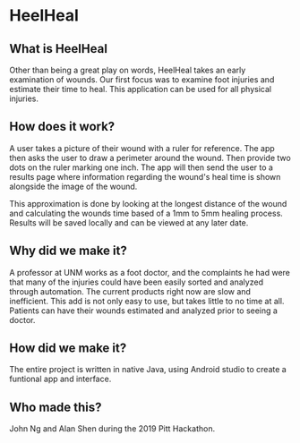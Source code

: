 # HeelHeal
## What is HeelHeal
Other than being a great play on words, HeelHeal takes an early examination of wounds. Our first focus was to examine foot injuries and estimate their time to heal. This application can be used for all physical injuries.  
  
## How does it work?  
A user takes a picture of their wound with a ruler for reference. The app then asks the user to draw a perimeter around the wound. Then provide two dots on the ruler marking one inch. The app will then send the user to a results page where information regarding the wound's heal time is shown alongside the image of the wound.  

This approximation is done by looking at the longest distance of the wound and calculating the wounds time based of a 1mm to 5mm healing process. Results will be saved locally and can be viewed at any later date.
    
## Why did we make it?  
A professor at UNM works as a foot doctor, and the complaints he had were that many of the injuries could have been easily sorted and analyzed through automation. The current products right now are slow and inefficient. This add is not only easy to use, but takes little to no time at all. Patients can have their wounds estimated and analyzed prior to seeing a doctor.

## How did we make it?  
The entire project is written in native Java, using Android studio to create a funtional app and interface.  
  
## Who made this?  
John Ng and Alan Shen during the 2019 Pitt Hackathon.  

